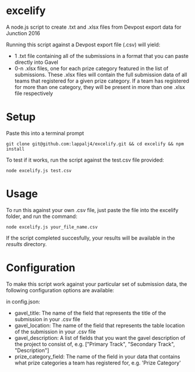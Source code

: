 # excelify
A node.js script to create .txt and .xlsx files from Devpost export data for Junction 2016

Running this script against a Devpost export file (.csv) will yield: 

- 1 .txt file containing all of the submissions in a format that you can paste directly into Gavel
- 0-n .xlsx files, one for each prize category featured in the list of submissions. These .xlsx files will contain the full submission data of all teams that registered for a given prize category. If a team has registered for more than one category, they will be present in more than one .xlsx file respectively

# Setup
Paste this into a terminal prompt

`git clone git@github.com:lappalj4/excelify.git && cd excelify && npm install`

To test if it works, run the script against the test.csv file provided: 

`node excelify.js test.csv`

# Usage

To run this against your own .csv file, just paste the file into the excelify folder, and run the command: 

`node excelify.js your_file_name.csv`

If the script completed succesfully, your results will be available in the *results* directory.

# Configuration 
To make this script work against your particular set of submission data, the following configuration options are available: 

in config.json: 

- gavel_title: The name of the field that represents the title of the submission in your .csv file
- gavel_location: The name of the field that represents the table location of the submission in your .csv file
- gavel_description: A list of fields that you want the gavel description of the project to consist of, e.g. ["Primary Track", "Secondary Track", "Description"]
- prize_category_field: The name of the field in your data that contains what prize categories a team has registered for, e.g. 'Prize Category'
